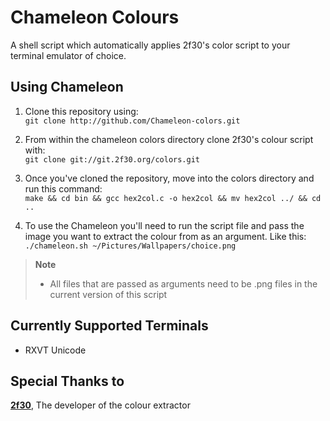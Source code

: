 Chameleon Colours
=
A shell script which automatically applies 2f30's color script to your terminal emulator of choice.

Using Chameleon
-

1. Clone this repository using: <br>
`git clone http://github.com/Chameleon-colors.git`

2. From within the chameleon colors directory clone 2f30's colour script with: <br>
`git clone git://git.2f30.org/colors.git`

2. Once you've cloned the repository, move into the colors directory and run this command: <br>
`make && cd bin && gcc hex2col.c -o hex2col && mv hex2col ../ && cd ..`

3. To use the Chameleon you'll need to run the script file and pass the image you want to extract the colour from as an argument. Like this: <br>
`./chameleon.sh ~/Pictures/Wallpapers/choice.png`
> **Note**
> * All files that are passed as arguments need to be .png files in the current version of this script

Currently Supported Terminals
-
* RXVT Unicode

#####

Special Thanks to
-
[**2f30**](git.2f30.org/), The developer of the colour extractor
